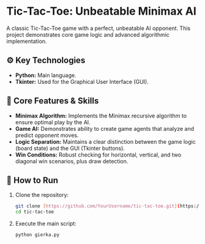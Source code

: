 # Tic-Tac-Toe: Unbeatable Minimax AI


A classic Tic-Tac-Toe game with a perfect, unbeatable AI opponent. This project demonstrates core game logic and advanced algorithmic implementation.

## ⚙️ Key Technologies

* **Python:** Main language.
* **Tkinter:** Used for the Graphical User Interface (GUI).

## 🧠 Core Features & Skills

* **Minimax Algorithm:** Implements the Minimax recursive algorithm to ensure optimal play by the AI.
* **Game AI:** Demonstrates ability to create game agents that analyze and predict opponent moves.
* **Logic Separation:** Maintains a clear distinction between the game logic (board state) and the GUI (Tkinter buttons).
* **Win Conditions:** Robust checking for horizontal, vertical, and two diagonal win scenarios, plus draw detection.

## 🚀 How to Run

1.  Clone the repository:
    ```bash
    git clone [https://github.com/YourUsername/tic-tac-toe.git](https://github.com/YourUsername/tic-tac-toe.git)
    cd tic-tac-toe
    ```
2.  Execute the main script:
    ```bash
    python gierka.py
    ```
